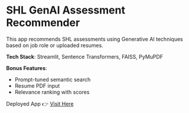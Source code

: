 # SHL GenAI Assessment Recommender

This app recommends SHL assessments using Generative AI techniques based on job role or uploaded resumes.

**Tech Stack**: Streamlit, Sentence Transformers, FAISS, PyMuPDF

**Bonus Features**:
- Prompt-tuned semantic search
- Resume PDF input
- Relevance ranking with scores

Deployed App 👉 [Visit Here](https://your-username-your-repo-name.streamlit.app)
